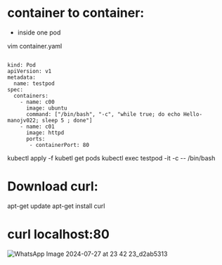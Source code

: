 # container to container:
- inside one pod

vim container.yaml
```

kind: Pod
apiVersion: v1
metadata:
  name: testpod
spec:
  containers:
    - name: c00
      image: ubuntu
      command: ["/bin/bash", "-c", "while true; do echo Hello-manojv022; sleep 5 ; done"]
    - name: c01
      image: httpd
      ports:
       - containerPort: 80
```

 kubectl apply -f <filename>
 kubetl get pods
 kubectl exec testpod -it -c <cname> -- /bin/bash

# Download curl:

 apt-get update
apt-get install curl

# curl localhost:80

![WhatsApp Image 2024-07-27 at 23 42 23_d2ab5313](https://github.com/user-attachments/assets/a50963f1-b30f-467f-b1e1-057ed7160ae3)

